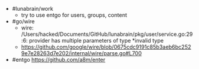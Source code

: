 - #lunabrain/work
	- try to use entgo for users, groups, content
- #go/wire
	- wire: /Users/hacked/Documents/GitHub/lunabrain/pkg/user/service.go:29:6: provider has multiple parameters of type *invalid type
	- https://github.com/google/wire/blob/0675cdc9191c85b3aeb6bc2529e7e28263d7e202/internal/wire/parse.go#L700
- #entgo https://github.com/a8m/enter